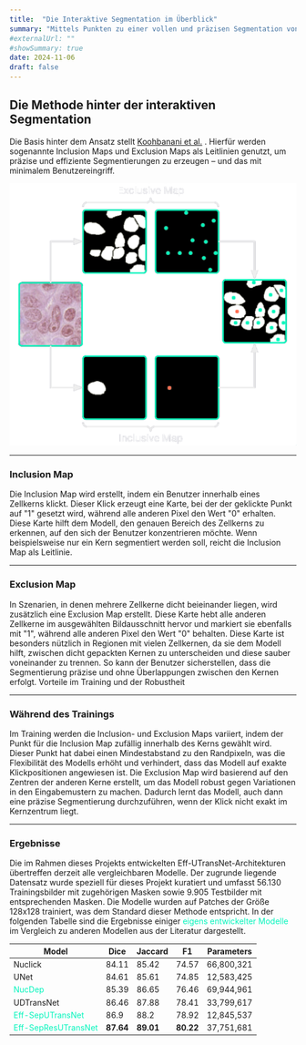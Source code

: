 ```yaml
---
title:  "Die Interaktive Segmentation im Überblick"
summary: "Mittels Punkten zu einer vollen und präzisen Segmentation von Zellkernen und Zellstrukturen."
#externalUrl: ""
#showSummary: true
date: 2024-11-06
draft: false
---
```

## Die Methode hinter der interaktiven Segmentation

Die Basis hinter dem Ansatz stellt [Koohbanani et al.](https://arxiv.org/pdf/2005.14511) . Hierfür werden sogenannte Inclusion Maps und Exclusion Maps als Leitlinien genutzt, um präzise und effiziente Segmentierungen zu erzeugen – und das mit minimalem Benutzereingriff. 

![Überblick der Methode](images/interactive-maps.png)  

---

### Inclusion Map 

Die Inclusion Map wird erstellt, indem ein Benutzer innerhalb eines Zellkerns klickt. Dieser Klick erzeugt eine Karte, bei der der geklickte Punkt auf "1" gesetzt wird, während alle anderen Pixel den Wert "0" erhalten. Diese Karte hilft dem Modell, den genauen Bereich des Zellkerns zu erkennen, auf den sich der Benutzer konzentrieren möchte. Wenn beispielsweise nur ein Kern segmentiert werden soll, reicht die Inclusion Map als Leitlinie.

---

### Exclusion Map

In Szenarien, in denen mehrere Zellkerne dicht beieinander liegen, wird zusätzlich eine Exclusion Map erstellt. Diese Karte hebt alle anderen Zellkerne im ausgewählten Bildausschnitt hervor und markiert sie ebenfalls mit "1", während alle anderen Pixel den Wert "0" behalten. Diese Karte ist besonders nützlich in Regionen mit vielen Zellkernen, da sie dem Modell hilft, zwischen dicht gepackten Kernen zu unterscheiden und diese sauber voneinander zu trennen. So kann der Benutzer sicherstellen, dass die Segmentierung präzise und ohne Überlappungen zwischen den Kernen erfolgt.
Vorteile im Training und der Robustheit

---

### Während des Trainings
Im Training werden die Inclusion- und Exclusion Maps variiert, indem der Punkt für die Inclusion Map zufällig innerhalb des Kerns gewählt wird. Dieser Punkt hat dabei einen Mindestabstand zu den Randpixeln, was die Flexibilität des Modells erhöht und verhindert, dass das Modell auf exakte Klickpositionen angewiesen ist. Die Exclusion Map wird basierend auf den Zentren der anderen Kerne erstellt, um das Modell robust gegen Variationen in den Eingabemustern zu machen. Dadurch lernt das Modell, auch dann eine präzise Segmentierung durchzuführen, wenn der Klick nicht exakt im Kernzentrum liegt.


---

### Ergebnisse

Die im Rahmen dieses Projekts entwickelten Eff-UTransNet-Architekturen übertreffen derzeit alle vergleichbaren Modelle. Der zugrunde liegende Datensatz wurde speziell für dieses Projekt kuratiert und umfasst 56.130 Trainingsbilder mit zugehörigen Masken sowie 9.905 Testbilder mit entsprechenden Masken. Die Modelle wurden auf Patches der Größe 128x128 trainiert, was dem Standard dieser Methode entspricht. In der folgenden Tabelle sind die Ergebnisse einiger <span style="color:#00f5bc">eigens entwickelter Modelle</span> im Vergleich zu anderen Modellen aus der Literatur dargestellt.

| Model               | Dice          | Jaccard       | F1           | Parameters     |
|---------------------|---------------|---------------|--------------|----------------|
| Nuclick             | 84.11         | 85.42         | 74.57        | 66,800,321     |
| UNet| 84.61         | 85.61        | 74.85          | 12,583,425     |
| <span style="color:#00f5bc">NucDep</span>              | 85.39         | 86.65         | 76.46        | 69,944,961     |
| UDTransNet          | 86.46         | 87.88         | 78.41        | 33,799,617     |
| <span style="color:#00f5bc">Eff-SepUTransNet</span> | 86.9 | 88.2          | 78.92          | 12,845,537 |
| <span style="color:#00f5bc">Eff-SepResUTransNet</span> | **87.64** | **89.01** | **80.22**     | 37,751,681     |

